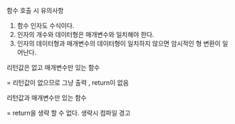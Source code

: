 
함수 호출 시 유의사항

1. 함수 인자도 수식이다.
2. 인자의 개수와 데이터형은 매개변수와 일치해야 한다.
3. 인자의 데이터형과 매개변수의 데이터형이 일치하지 않으면 암시적인 형 변환이 일어난다.

리턴값은 없고 매개변수만 있는 함수

= 리턴값이 없으므로 그냥 출력 , return이 없음


리턴값과 매개변수만 있는 함수

= return을 생략 할 수 없다. 생략시 컴파일 경고